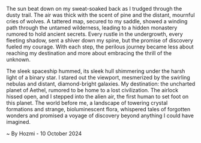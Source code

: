 
The sun beat down on my sweat-soaked back as I trudged through the dusty trail. The air was thick with the scent of pine and the distant, mournful cries of wolves. A tattered map, secured to my saddle, showed a winding path through the untamed wilderness, leading to a hidden monastery rumored to hold ancient secrets. Every rustle in the undergrowth, every fleeting shadow, sent a shiver down my spine, but the promise of discovery fueled my courage. With each step, the perilous journey became less about reaching my destination and more about embracing the thrill of the unknown.

The sleek spaceship hummed, its sleek hull shimmering under the harsh light of a binary star. I stared out the viewport, mesmerized by the swirling nebulas and distant, diamond-bright galaxies. My destination: the uncharted planet of Aethel, rumored to be home to a lost civilization. The airlock hissed open, and I stepped into the alien air, the first human to set foot on this planet. The world before me, a landscape of towering crystal formations and strange, bioluminescent flora, whispered tales of forgotten wonders and promised a voyage of discovery beyond anything I could have imagined. 

~ By Hozmi - 10 October 2024
